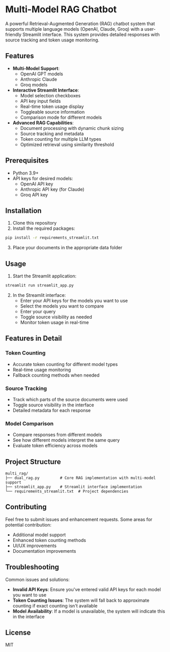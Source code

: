 # Multi-Model RAG Chatbot

A powerful Retrieval-Augmented Generation (RAG) chatbot system that supports multiple language models (OpenAI, Claude, Groq) with a user-friendly Streamlit interface. This system provides detailed responses with source tracking and token usage monitoring.

## Features

- **Multi-Model Support**: 
  - OpenAI GPT models
  - Anthropic Claude
  - Groq models
- **Interactive Streamlit Interface**:
  - Model selection checkboxes
  - API key input fields
  - Real-time token usage display
  - Toggleable source information
  - Comparison mode for different models
- **Advanced RAG Capabilities**:
  - Document processing with dynamic chunk sizing
  - Source tracking and metadata
  - Token counting for multiple LLM types
  - Optimized retrieval using similarity threshold

## Prerequisites

- Python 3.9+
- API keys for desired models:
  - OpenAI API key
  - Anthropic API key (for Claude)
  - Groq API key

## Installation

1. Clone this repository
2. Install the required packages:

```bash
pip install -r requirements_streamlit.txt
```

3. Place your documents in the appropriate data folder

## Usage

1. Start the Streamlit application:

```bash
streamlit run streamlit_app.py
```

2. In the Streamlit interface:
   - Enter your API keys for the models you want to use
   - Select the models you want to compare
   - Enter your query
   - Toggle source visibility as needed
   - Monitor token usage in real-time

## Features in Detail

### Token Counting
- Accurate token counting for different model types
- Real-time usage monitoring
- Fallback counting methods when needed

### Source Tracking
- Track which parts of the source documents were used
- Toggle source visibility in the interface
- Detailed metadata for each response

### Model Comparison
- Compare responses from different models
- See how different models interpret the same query
- Evaluate token efficiency across models

## Project Structure

```
multi_rag/
├── dual_rag.py         # Core RAG implementation with multi-model support
├── streamlit_app.py    # Streamlit interface implementation
└── requirements_streamlit.txt  # Project dependencies
```

## Contributing

Feel free to submit issues and enhancement requests. Some areas for potential contribution:
- Additional model support
- Enhanced token counting methods
- UI/UX improvements
- Documentation improvements

## Troubleshooting

Common issues and solutions:
- **Invalid API Keys**: Ensure you've entered valid API keys for each model you want to use
- **Token Counting Issues**: The system will fall back to approximate counting if exact counting isn't available
- **Model Availability**: If a model is unavailable, the system will indicate this in the interface

## License

MIT
